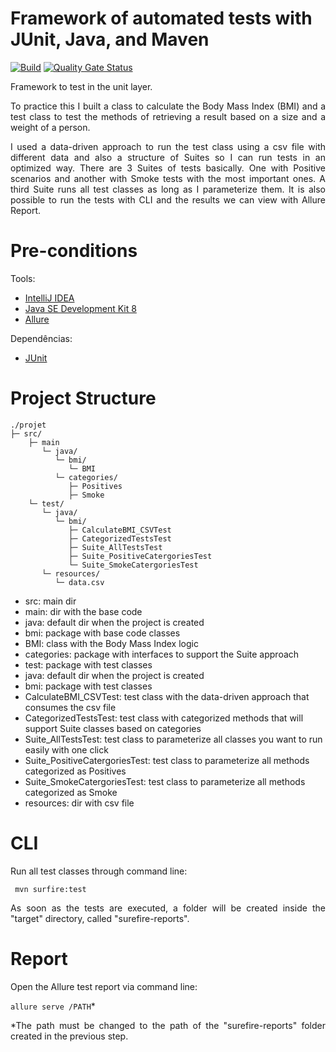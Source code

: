 # Framework of automated tests with JUnit, Java, and Maven

[![Build](https://github.com/rafaabc/junit/actions/workflows/sonar.yml/badge.svg)](https://github.com/rafaabc/junit/actions/workflows/sonar.yml)
[![Quality Gate Status](https://sonarcloud.io/api/project_badges/measure?project=rafaabc_junit&metric=alert_status)](https://sonarcloud.io/dashboard?id=rafaabc_junit)

<p align="justify"> Framework to test in the unit layer.</p>

<p align="justify"> To practice this I built a class to calculate the Body Mass Index (BMI) and a test
class to test the methods of retrieving a result based on a size and a weight of a
person.</p>

<p align="justify"> I used a data-driven approach to run the test class using a csv file
with different data and also a structure of Suites so I can run tests in an
optimized way. There are 3 Suites of tests basically. One with Positive scenarios
and another with Smoke tests with the most important ones. A third Suite runs all test classes as long as
I parameterize them. It is also possible to run the tests with CLI and the results we can
view with Allure Report.</p>

# Pre-conditions

Tools:
- [IntelliJ IDEA](https://www.jetbrains.com/idea/download)
- [Java SE Development Kit 8](http://www.oracle.com/technetwork/pt/java/javase/downloads/jdk8-downloads-2133151.html)
- [Allure](http://allure.qatools.ru/)

Dependências:
- [JUnit](https://mvnrepository.com/artifact/junit/junit)

# Project Structure

```
./projet
├─ src/
    ├─ main
       └─ java/
          └─ bmi/
             └─ BMI
          └─ categories/
             ├─ Positives
             ├─ Smoke   
    └─ test/
       └─ java/
          └─ bmi/
             ├─ CalculateBMI_CSVTest
             ├─ CategorizedTestsTest
             ├─ Suite_AllTestsTest
             ├─ Suite_PositiveCatergoriesTest             
             └─ Suite_SmokeCatergoriesTest                
       └─ resources/
          └─ data.csv
```


- src: main dir
- main: dir with the base code
- java: default dir when the project is created
- bmi: package with base code classes
- BMI: class with the Body Mass Index logic
- categories: package with interfaces to support the Suite approach
- test: package with test classes
- java: default dir when the project is created
- bmi: package with test classes
- CalculateBMI_CSVTest: test class with the data-driven approach that consumes the csv file
- CategorizedTestsTest: test class with categorized methods that will support Suite classes based on categories
- Suite_AllTestsTest: test class to parameterize all classes you want to run easily with one click
- Suite_PositiveCatergoriesTest: test class to parameterize all methods categorized as Positives
- Suite_SmokeCatergoriesTest: test class to parameterize all methods categorized as Smoke
- resources: dir with csv file

# CLI
<p align="justify"> Run all test classes through command line: </p>

` mvn surfire:test`

<p align="justify"> As soon as the tests are executed, a folder will be created inside the "target" directory, called "surefire-reports". </p>

# Report
<p align="justify"> Open the Allure test report via command line: </p>

`allure serve /PATH`*

<p align="justify"> *The path must be changed to the path of the "surefire-reports" folder created in the previous step. </p>
